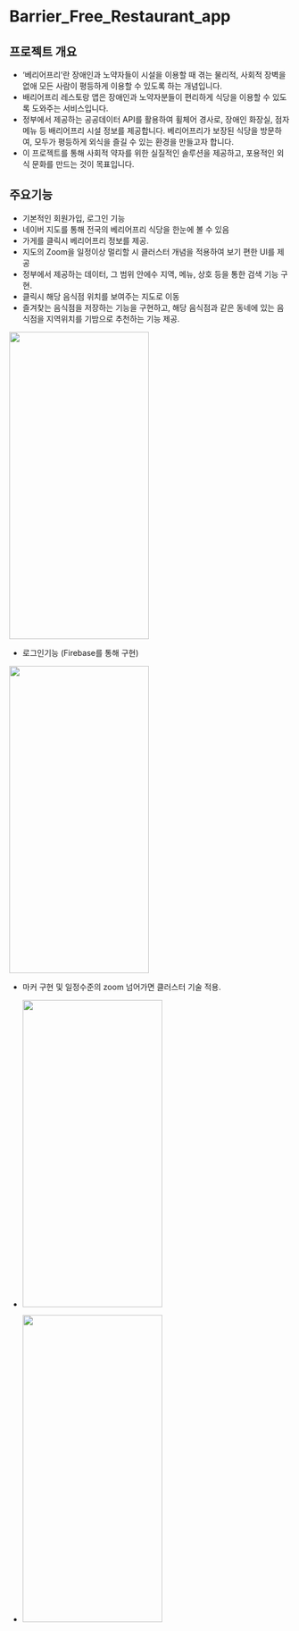 # Barrier_Free_Restaurant_app


## 프로젝트 개요
- ‘베리어프리’란 장애인과 노약자들이 시설을 이용할 때 겪는 물리적, 사회적 장벽을 없애 모든 사람이 평등하게 이용할 수 있도록 하는 개념입니다.
- 배리어프리 레스토랑 앱은 장애인과 노약자분들이 편리하게 식당을 이용할 수 있도록 도와주는 서비스입니다.
- 정부에서 제공하는 공공데이터 API를 활용하여 휠체어 경사로, 장애인 화장실, 점자 메뉴 등 배리어프리 시설 정보를 제공합니다. 베리어프리가 보장된 식당을 방문하여, 모두가 평등하게 외식을 즐길 수 있는 환경을 만들고자 합니다.
- 이 프로젝트를 통해 사회적 약자를 위한 실질적인 솔루션을 제공하고, 포용적인 외식 문화를 만드는 것이 목표입니다.


## 주요기능

- 기본적인 회원가입, 로그인 기능
- 네이버 지도를 통해 전국의 베리어프리 식당을 한눈에 볼 수 있음
- 가게를 클릭시 베리어프리 정보를 제공.
- 지도의 Zoom을 일정이상 멀리할 시 클러스터 개념을 적용하여 보기 편한 UI를 제공
- 정부에서 제공하는 데이터, 그 범위 안에수 지역, 메뉴, 상호 등을 통한 검색 기능 구현.
- 클릭시 해당 음식점 위치를 보여주는 지도로 이동
- 즐겨찾는 음식점을 저장하는 기능을 구현하고, 해당 음식점과 같은 동네에 있는 음식점을 지역위치를 기밤으로 추천하는 기능 제공.



<img src="https://github.com/user-attachments/assets/9a210bd4-65af-424f-9541-c497f04d6098" width="250" height="550" />


- 로그인기능 (Firebase를 통해 구현)

<img src="https://github.com/user-attachments/assets/2e3cff62-f162-4d5c-addb-05ed95dd18fd" width="250" height="550" />


- 마커 구현 및 일정수준의 zoom 넘어가면 클러스터 기술 적용.

- <img src="https://github.com/user-attachments/assets/02f4dd10-fbe5-4816-837c-0b3d5155cf59
" width="250" height="550" />





- <img src="https://github.com/user-attachments/assets/35265271-00e4-44fa-ae33-64d996bff29f" width="250" height="550" />




